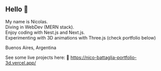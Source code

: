 ## Hello 👋

My name is Nicolas.  
Diving in WebDev (MERN stack).  
Enjoy coding with Nest.js and Next.js.  
Experimenting with 3D animations with Three.js (check portfolio below)

Buenos Aires, Argentina  

See some live projects here:
🔗 https://nico-battaglia-portfolio-3d.vercel.app/
